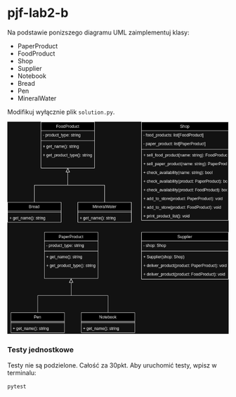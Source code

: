 # pjf-lab2-b
Na podstawie ponizszego diagramu UML zaimplementuj klasy:
- PaperProduct
- FoodProduct
- Shop 
- Supplier 
- Notebook 
- Bread 
- Pen 
- MineralWater

Modifikuj wyłącznie plik `solution.py`.

![Diagram](shop.png)

### Testy jednostkowe
Testy nie są podzielone. Całość za 30pkt. Aby uruchomić testy, wpisz w terminalu:
```bash
pytest
```